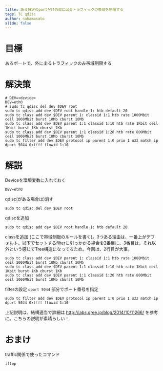 ```yaml
---
title: ある特定のportだけ外部に出るトラフィックの帯域を制限する
tags: TC qdisc
author: nakamasato
slide: false
---
```

# 目標

あるポートで、外に出るトラフィックのみ帯域制限する


# 解決策


```
# DEV=<device>
DEV=eth0
# sudo tc qdisc del dev $DEV root
sudo tc qdisc add dev $DEV root handle 1: htb default 20
sudo tc class add dev $DEV parent 1: classid 1:1 htb rate 1000Mbit ceil 1000Mbit burst 10Mb cburst 10Mb
sudo tc class add dev $DEV parent 1:1 classid 1:10 htb rate 1Kbit ceil 1Kbit burst 1Kb cburst 1Kb
sudo tc class add dev $DEV parent 1:1 classid 1:20 htb rate 800Mbit ceil 1000Mbit burst 10Mb cburst 10Mb
sudo tc filter add dev $DEV protocol ip parent 1:0 prio 1 u32 match ip dport 5044 0xffff flowid 1:10
```

# 解説

Deviceを環境変数に入れておく

```
DEV=eth0
```

qdisc(がある場合は)消す

```
sudo tc qdisc del dev $DEV root
```


qdiscを追加

```
sudo tc qdisc add dev $DEV root handle 1: htb default 20
```

classを追加 (ここで帯域制限のルールを書く)。3つある理由は、一番上がデフォルト、以下でセットするfilterに引っかかる場合を2番目に、3番目は、それ以外という感じでTree構造になってるため。今回は、2行目が大事。

```
sudo tc class add dev $DEV parent 1: classid 1:1 htb rate 1000Mbit ceil 1000Mbit burst 10Mb cburst 10Mb
sudo tc class add dev $DEV parent 1:1 classid 1:10 htb rate 1Kbit ceil 1Kbit burst 1Kb cburst 1Kb
sudo tc class add dev $DEV parent 1:1 classid 1:20 htb rate 800Mbit ceil 1000Mbit burst 10Mb cburst 10Mb
```

filterの設定 `dport 5044` 部分でポート番号を指定

```
sudo tc filter add dev $DEV protocol ip parent 1:0 prio 1 u32 match ip dport 5044 0xffff flowid 1:10
```

上記説明は、結構適当で詳細は http://labs.gree.jp/blog/2014/10/11266/ を参考に。こちらの説明が素晴らしい！


# おまけ

traffic関係で使ったコマンド

```
iftop
```


